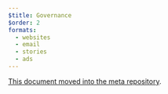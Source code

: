 ```yaml
---
$title: Governance
$order: 2
formats:
  - websites
  - email
  - stories
  - ads
---
```




[This document moved into the meta repository](https://github.com/ampproject/meta/blob/master/GOVERNANCE.md).